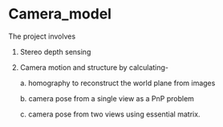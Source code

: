 # Camera_model
The project involves 
1. Stereo depth sensing 
2. Camera motion and structure by calculating- 
   
    a. homography to reconstruct the world plane from images
    
    b. camera pose from a single view as a PnP problem 
    
    c. camera pose from two views using essential matrix.
